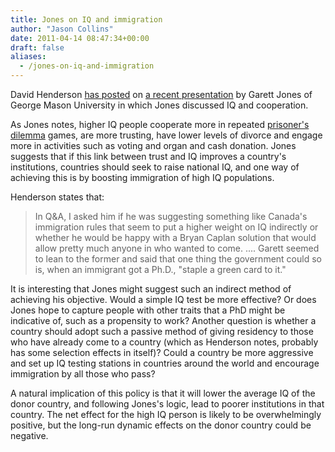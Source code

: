 ```yaml
---
title: Jones on IQ and immigration
author: "Jason Collins"
date: 2011-04-14 08:47:34+00:00
draft: false
aliases:
  - /jones-on-iq-and-immigration
---
```


David Henderson [has posted](http://econlog.econlib.org/archives/2011/04/garret_jones_on.html) on [a recent presentation](http://mason.gmu.edu/~gjonesb/PCTIQ) by Garett Jones of George Mason University in which Jones discussed IQ and cooperation.

As Jones notes, higher IQ people cooperate more in repeated [prisoner's dilemma](http://en.wikipedia.org/wiki/Prisoner%27s_dilemma) games, are more trusting, have lower levels of divorce and engage more in activities such as voting and organ and cash donation. Jones suggests that if this link between trust and IQ improves a country's institutions, countries should seek to raise national IQ, and one way of achieving this is by boosting immigration of high IQ populations.

Henderson states that:

>In Q&A, I asked him if he was suggesting  something like Canada's immigration rules that seem to put a higher weight on IQ indirectly or  whether he would be happy with a Bryan Caplan solution that would allow  pretty much anyone in who wanted to come. ....  Garett seemed to lean  to the former and said that one thing the government could so is, when  an immigrant got a Ph.D., "staple a green card to it."

It is interesting that Jones might suggest such an indirect method of achieving his objective. Would a simple IQ test be more effective? Or does Jones hope to capture people with other traits that a PhD might be indicative of, such as a propensity to work? Another question is whether a country should adopt such a passive method of giving residency to those who have already come to a country (which as Henderson notes, probably has some selection effects in itself)? Could a country be more aggressive and set up IQ testing stations in countries around the world and encourage immigration by all those who pass?

A natural implication of this policy is that it will lower the average IQ of the donor country, and following Jones's logic, lead to poorer institutions in that country. The net effect for the high IQ person is likely to be overwhelmingly positive, but the long-run dynamic effects on the donor country could be negative.
